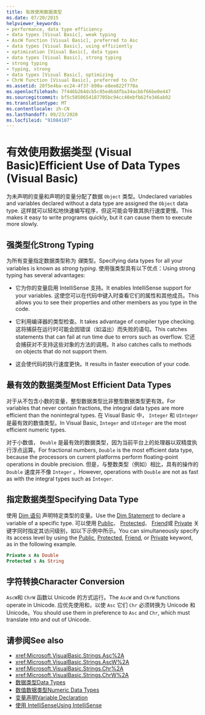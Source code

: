 ```yaml
---
title: 有效使用数据类型
ms.date: 07/20/2015
helpviewer_keywords:
- performance, data type efficiency
- data types [Visual Basic], weak typing
- AscW function [Visual Basic], preferred to Asc
- data types [Visual Basic], using efficiently
- optimization [Visual Basic], data types
- data types [Visual Basic], strong typing
- strong typing
- typing, strong
- data types [Visual Basic], optimizing
- ChrW function [Visual Basic], preferred to Chr
ms.assetid: 28f5e4ba-ec24-4f37-b90a-e8ee822f778a
ms.openlocfilehash: 7f446b264dcb5c05ed6ddfba34acbbf66be0e447
ms.sourcegitcommit: bf5c5850654187705bc94cc40ebfb62fe346ab02
ms.translationtype: MT
ms.contentlocale: zh-CN
ms.lasthandoff: 09/23/2020
ms.locfileid: "91084107"
---
```

# <a name="efficient-use-of-data-types-visual-basic"></a><span data-ttu-id="f47d3-102">有效使用数据类型 (Visual Basic)</span><span class="sxs-lookup"><span data-stu-id="f47d3-102">Efficient Use of Data Types (Visual Basic)</span></span>

<span data-ttu-id="f47d3-103">为未声明的变量和声明的变量分配了数据 `Object` 类型。</span><span class="sxs-lookup"><span data-stu-id="f47d3-103">Undeclared variables and variables declared without a data type are assigned the `Object` data type.</span></span> <span data-ttu-id="f47d3-104">这样就可以轻松地快速编写程序，但这可能会导致其执行速度更慢。</span><span class="sxs-lookup"><span data-stu-id="f47d3-104">This makes it easy to write programs quickly, but it can cause them to execute more slowly.</span></span>

## <a name="strong-typing"></a><span data-ttu-id="f47d3-105">强类型化</span><span class="sxs-lookup"><span data-stu-id="f47d3-105">Strong Typing</span></span>

 <span data-ttu-id="f47d3-106">为所有变量指定数据类型称为 *强*类型。</span><span class="sxs-lookup"><span data-stu-id="f47d3-106">Specifying data types for all your variables is known as *strong typing*.</span></span> <span data-ttu-id="f47d3-107">使用强类型具有以下优点：</span><span class="sxs-lookup"><span data-stu-id="f47d3-107">Using strong typing has several advantages:</span></span>

- <span data-ttu-id="f47d3-108">它为你的变量启用 IntelliSense 支持。</span><span class="sxs-lookup"><span data-stu-id="f47d3-108">It enables IntelliSense support for your variables.</span></span> <span data-ttu-id="f47d3-109">这使您可以在代码中键入时查看它们的属性和其他成员。</span><span class="sxs-lookup"><span data-stu-id="f47d3-109">This allows you to see their properties and other members as you type in the code.</span></span>

- <span data-ttu-id="f47d3-110">它利用编译器的类型检查。</span><span class="sxs-lookup"><span data-stu-id="f47d3-110">It takes advantage of compiler type checking.</span></span> <span data-ttu-id="f47d3-111">这将捕获在运行时可能会因错误（如溢出）而失败的语句。</span><span class="sxs-lookup"><span data-stu-id="f47d3-111">This catches statements that can fail at run time due to errors such as overflow.</span></span> <span data-ttu-id="f47d3-112">它还会捕获对不支持这些对象的方法的调用。</span><span class="sxs-lookup"><span data-stu-id="f47d3-112">It also catches calls to methods on objects that do not support them.</span></span>

- <span data-ttu-id="f47d3-113">这会使代码的执行速度更快。</span><span class="sxs-lookup"><span data-stu-id="f47d3-113">It results in faster execution of your code.</span></span>

## <a name="most-efficient-data-types"></a><span data-ttu-id="f47d3-114">最有效的数据类型</span><span class="sxs-lookup"><span data-stu-id="f47d3-114">Most Efficient Data Types</span></span>

 <span data-ttu-id="f47d3-115">对于从不包含小数的变量，整型数据类型比非整型数据类型更有效。</span><span class="sxs-lookup"><span data-stu-id="f47d3-115">For variables that never contain fractions, the integral data types are more efficient than the nonintegral types.</span></span> <span data-ttu-id="f47d3-116">在 Visual Basic 中， `Integer` 和 `UInteger` 是最有效的数值类型。</span><span class="sxs-lookup"><span data-stu-id="f47d3-116">In Visual Basic, `Integer` and `UInteger` are the most efficient numeric types.</span></span>

 <span data-ttu-id="f47d3-117">对于小数值， `Double` 是最有效的数据类型，因为当前平台上的处理器以双精度执行浮点运算。</span><span class="sxs-lookup"><span data-stu-id="f47d3-117">For fractional numbers, `Double` is the most efficient data type, because the processors on current platforms perform floating-point operations in double precision.</span></span> <span data-ttu-id="f47d3-118">但是，与整数类型（例如）相比，具有的操作的 `Double` 速度并不像 `Integer` 。</span><span class="sxs-lookup"><span data-stu-id="f47d3-118">However, operations with `Double` are not as fast as with the integral types such as `Integer`.</span></span>

## <a name="specifying-data-type"></a><span data-ttu-id="f47d3-119">指定数据类型</span><span class="sxs-lookup"><span data-stu-id="f47d3-119">Specifying Data Type</span></span>

 <span data-ttu-id="f47d3-120">使用 [Dim 语句](../../../language-reference/statements/dim-statement.md) 声明特定类型的变量。</span><span class="sxs-lookup"><span data-stu-id="f47d3-120">Use the [Dim Statement](../../../language-reference/statements/dim-statement.md) to declare a variable of a specific type.</span></span> <span data-ttu-id="f47d3-121">可以使用 [Public](../../../language-reference/modifiers/public.md)、 [Protected](../../../language-reference/modifiers/protected.md)、 [Friend](../../../language-reference/modifiers/friend.md)或 [Private](../../../language-reference/modifiers/private.md) 关键字同时指定其访问级别，如以下示例中所示。</span><span class="sxs-lookup"><span data-stu-id="f47d3-121">You can simultaneously specify its access level by using the [Public](../../../language-reference/modifiers/public.md), [Protected](../../../language-reference/modifiers/protected.md), [Friend](../../../language-reference/modifiers/friend.md), or [Private](../../../language-reference/modifiers/private.md) keyword, as in the following example.</span></span>

```vb
Private x As Double
Protected s As String
```

## <a name="character-conversion"></a><span data-ttu-id="f47d3-122">字符转换</span><span class="sxs-lookup"><span data-stu-id="f47d3-122">Character Conversion</span></span>

 <span data-ttu-id="f47d3-123">`AscW`和 `ChrW` 函数以 Unicode 的方式运行。</span><span class="sxs-lookup"><span data-stu-id="f47d3-123">The `AscW` and `ChrW` functions operate in Unicode.</span></span> <span data-ttu-id="f47d3-124">应优先使用和，以使 `Asc` 它们 `Chr` 必须转换为 Unicode 和 Unicode。</span><span class="sxs-lookup"><span data-stu-id="f47d3-124">You should use them in preference to `Asc` and `Chr`, which must translate into and out of Unicode.</span></span>

## <a name="see-also"></a><span data-ttu-id="f47d3-125">请参阅</span><span class="sxs-lookup"><span data-stu-id="f47d3-125">See also</span></span>

- <xref:Microsoft.VisualBasic.Strings.Asc%2A>
- <xref:Microsoft.VisualBasic.Strings.AscW%2A>
- <xref:Microsoft.VisualBasic.Strings.Chr%2A>
- <xref:Microsoft.VisualBasic.Strings.ChrW%2A>
- [<span data-ttu-id="f47d3-126">数据类型</span><span class="sxs-lookup"><span data-stu-id="f47d3-126">Data Types</span></span>](index.md)
- [<span data-ttu-id="f47d3-127">数值数据类型</span><span class="sxs-lookup"><span data-stu-id="f47d3-127">Numeric Data Types</span></span>](numeric-data-types.md)
- [<span data-ttu-id="f47d3-128">变量声明</span><span class="sxs-lookup"><span data-stu-id="f47d3-128">Variable Declaration</span></span>](../variables/variable-declaration.md)
- [<span data-ttu-id="f47d3-129">使用 IntelliSense</span><span class="sxs-lookup"><span data-stu-id="f47d3-129">Using IntelliSense</span></span>](/visualstudio/ide/using-intellisense)
